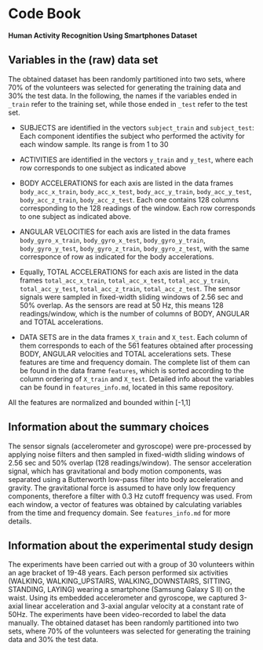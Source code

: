 Code Book
=========
**Human Activity Recognition Using Smartphones Dataset**

Variables in the (raw) data set
-------------------------------
The obtained dataset has been randomly partitioned into two sets, where 70% of the volunteers was selected for generating the training data and 30% the test data. 
In the following, the names if the variables ended in `_train` refer to the training set, while those ended in `_test` refer to the test set.

- SUBJECTS are identified in the vectors `subject_train` and `subject_test`: Each component identifies the subject who performed the activity for each window sample. Its range is from 1 to 30

- ACTIVITIES are identified in the vectors `y_train` and `y_test`, where each row corresponds to one subject as indicated above

- BODY ACCELERATIONS for each axis are listed in the data frames `body_acc_x_train`, `body_acc_x_test`, `body_acc_y_train`, `body_acc_y_test`, `body_acc_z_train`, `body_acc_z_test`. Each one contains 128 columns corresponding to the 128 readings of the window. Each row corresponds to one subject as indicated above.

- ANGULAR VELOCITIES for each axis are listed in the data frames `body_gyro_x_train`, `body_gyro_x_test`, `body_gyro_y_train`, `body_gyro_y_test`, `body_gyro_z_train`, `body_gyro_z_test`, with the same corresponce of row as indicated for the body accelerations.

- Equally, TOTAL ACCELERATIONS for each axis are listed in the data frames `total_acc_x_train`, `total_acc_x_test`, `total_acc_y_train`, `total_acc_y_test`, `total_acc_z_train`, `total_acc_z_test`. The sensor signals were sampled in fixed-width sliding windows of 2.56 sec and 50% overlap. As the sensors are read at 50 Hz, this means 128 readings/window, which is the number of columns of BODY, ANGULAR and TOTAL accelerations.

- DATA SETS are in the data frames `X_train` and `X_test`. Each column of them corresponds to each of the 561 features obtained after processing BODY, ANGULAR velocities and TOTAL accelerations sets. These features are time and frequency domain. The complete list of them can be found in the data frame `features`, which is sorted according to the column ordering of `X_train` and `X_test`. Detailed info about the variables can be found in `features_info.md`, located in this same repository.

All the features are normalized and bounded within [-1,1]

Information about the summary choices
-------------------------------------
The sensor signals (accelerometer and gyroscope) were pre-processed by applying noise filters and then sampled in fixed-width sliding windows of 2.56 sec and 50% overlap (128 readings/window).
The sensor acceleration signal, which has gravitational and body motion components, was separated using a Butterworth low-pass filter into body acceleration and gravity. 
The gravitational force is assumed to have only low frequency components, therefore a filter with 0.3 Hz cutoff frequency was used.
From each window, a vector of features was obtained by calculating variables from the time and frequency domain. See `features_info.md` for more details. 


Information about the experimental study design
-----------------------------------------------
The experiments have been carried out with a group of 30 volunteers within an age bracket of 19-48 years.
Each person performed six activities (WALKING, WALKING_UPSTAIRS, WALKING_DOWNSTAIRS, SITTING, STANDING, LAYING) wearing a smartphone (Samsung Galaxy S II) on the waist.
Using its embedded accelerometer and gyroscope, we captured 3-axial linear acceleration and 3-axial angular velocity at a constant rate of 50Hz.
The experiments have been video-recorded to label the data manually.
The obtained dataset has been randomly partitioned into two sets, where 70% of the volunteers was selected for generating the training data and 30% the test data. 
